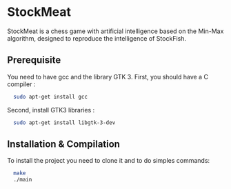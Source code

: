 # StockMeat

StockMeat is a chess game with artificial intelligence based on the Min-Max algorithm, designed to reproduce the intelligence of StockFish.


## Prerequisite

You need to have gcc and the library GTK 3. First, you should have a C compiler :

```bash
  sudo apt-get install gcc
```
Second, install GTK3 libraries :
```bash
  sudo apt-get install libgtk-3-dev
```


## Installation & Compilation

To install the project you need to clone it and to do simples commands:

```bash
  make
  ./main
```